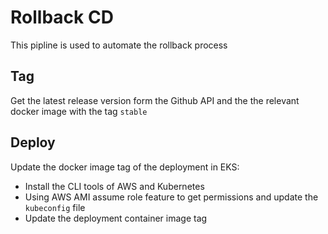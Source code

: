 # Rollback CD
This pipline is used to automate the rollback process

## Tag
Get the latest release version form the Github API and the the relevant docker image with the tag `stable`

## Deploy
Update the docker image tag of the deployment in EKS:
- Install the CLI tools of AWS and Kubernetes
- Using AWS AMI assume role feature to get permissions and update the `kubeconfig` file
- Update the deployment container image tag